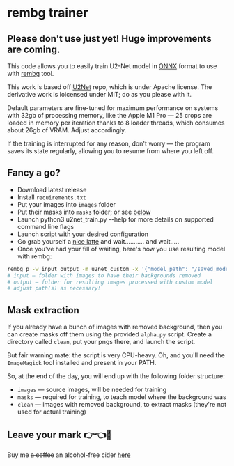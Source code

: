 # rembg trainer

## Please don't use just yet! Huge improvements are coming.

This code allows you to easily train U2-Net model in [ONNX](https://github.com/onnx/onnx) format to use with [rembg](https://github.com/danielgatis/rembg]) tool.

This work is based off [U2Net](https://github.com/xuebinqin/U-2-Net) repo, which is under Apache license. The derivative work is loicensed under MIT; do as you please with it.

Default parameters are fine-tuned for maximum performance on systems with 32gb of processing memory, like the Apple M1 Pro — 25 crops are loaded in memory per iteration thanks to 8 loader threads, which consumes about 26gb of VRAM. Adjust accordingly.

If the training is interrupted for any reason, don't worry — the program saves its state regularly, allowing you to resume from where you left off.

## Fancy a go?

- Download latest release
- Install `requirements.txt`
- Put your images into `images` folder
- Put their masks into `masks` folder; or see [below](#mask-extraction)
- Launch python3 u2net_train.py --help for more details on supported command line flags
- Launch script with your desired configuration
- Go grab yourself a [nice latte](https://www.youtube.com/shorts/h75W1uhL-iQ) and wait........... and wait.....
- Once you've had your fill of waiting, here's how you use resulting model with rembg:

```bash
rembg p -w input output -m u2net_custom -x '{"model_path": "/saved_models/u2net/2700.onnx"}'
# input — folder with images to have their backgrounds removed
# output — folder for resulting images processed with custom model
# adjust path(s) as necessary!
```

## Mask extraction

If you already have a bunch of images with removed background, then you can create masks off them using the provided `alpha.py` script. Create a directory called `clean`, put your pngs there, and launch the script.

But fair warning mate: the script is very CPU-heavy. Oh, and you'll need the `ImageMagick` tool installed and present in your PATH.

So, at the end of the day, you will end up with the following folder structure:

- `images` — source images, will be needed for training
- `masks` — required for training, to teach model where the background was
- `clean` — images with removed background, to extract masks (they're not used for actual training)

## Leave your mark 👉👈🥺

Buy me ~~a coffee~~ an alcohol-free cider [here](http://buymeacoffee.com/jonathunky)
